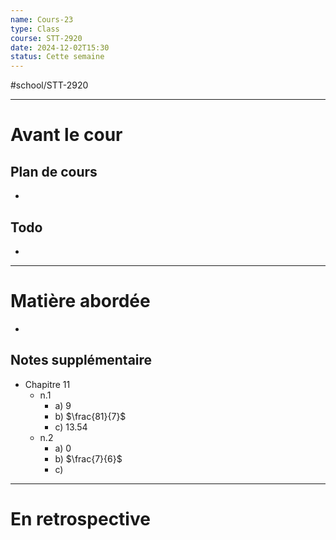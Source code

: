 ```yaml
---
name: Cours-23
type: Class
course: STT-2920
date: 2024-12-02T15:30
status: Cette semaine
---
```

#school/STT-2920 
***
# Avant le cour
## Plan de cours
- 

## Todo
- 

---
# Matière abordée

- 

## Notes supplémentaire

- Chapitre 11
	- n.1
		- a) $9$
		- b) $\frac{81}{7}$
		- c) $13.54$
	- n.2
		- a) $0$
		- b) $\frac{7}{6}$
		- c) 

---
# En retrospective

